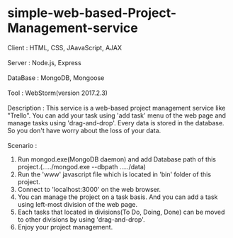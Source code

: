 # simple-web-based-Project-Management-service

Client : HTML, CSS, JAavaScript, AJAX<br><br>
Server : Node.js, Express<br><br>
DataBase : MongoDB, Mongoose<br><br>
Tool : WebStorm(version 2017.2.3)<br><br>
Description : This service is a web-based project management service like "Trello". You can add your task using 'add task' menu of the web page and manage tasks using 'drag-and-drop'. Every data is stored in the database. So you don't have worry about the loss of your data.
<br><br>
Scenario : 
1. Run mongod.exe(MongoDB daemon) and add Database path of this project.(...../mongod.exe --dbpath ...../data)
2. Run the 'www' javascript file which is located in 'bin' folder of this project.
3. Connect to 'localhost:3000' on the web browser.
4. You can manage the project on a task basis. And you can add a task using left-most division of the web page.
5. Each tasks that located in divisions(To Do, Doing, Done) can be moved to other divisions by using 'drag-and-drop'.
6. Enjoy your project management.
